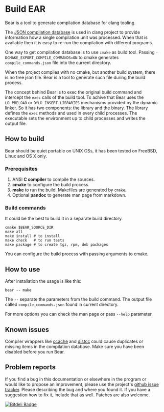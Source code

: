 Build EAR
=========

Bear is a tool to generate compilation database for clang tooling.

The [JSON compilation database][JSONCDB] is used in clang project to provide
information how a single compilation unit was processed. When that
is available then it is easy to re-run the compilation with different
programs.

One way to get compilation database is to use `cmake` as build tool. Passing
`-DCMAKE_EXPORT_COMPILE_COMMANDS=ON` to cmake generates `compile_commands.json`
file into the current directory.

When the project compiles with no cmake, but another build system, there is
no free json file. Bear is a tool to generate such file during the build
process.

The concept behind Bear is to exec the original build command and
intercept the `exec` calls of the build tool. To achive that Bear uses the
`LD_PRELOAD` or `DYLD_INSERT_LIBRARIES` mechanisms provided by the dynamic
linker. So it has two components: the library and the binary. The library
defines the `exec` methods and used in every child processes. The executable
sets the environment up to child processes and writes the output file.

  [JSONCDB]: http://clang.llvm.org/docs/JSONCompilationDatabase.html


How to build
------------

Bear should be quiet portable on UNIX OSs, it has been tested on FreeBSD,
Linux and OS X only.

### Prerequisites

1. ANSI **C compiler** to compile the sources.
2. **cmake** to configure the build process.
3. **make** to run the build. Makefiles are generated by `cmake`.
4. Optional **pandoc** to generate man page from markdown.

### Build commands

It could be the best to build it in a separate build directory.

    cmake $BEAR_SOURCE_DIR
    make all
    make install # to install
    make check   # to run tests
    make package # to create tgz, rpm, deb packages

You can configure the build process with passing arguments to cmake.


How to use
----------

After installation the usage is like this:

    bear -- make

The `--` separate the parameters from the build command. The output file
called `compile_commands.json` found  in current directory.

For more options you can check the man page or pass `--help` parameter.


Known issues
------------

Compiler wrappers like [ccache][CCACHE] and [distcc][DISTCC] could cause
duplicates or missing items in the compilation database. Make sure you have
been disabled before you run Bear.

  [CCACHE]: http://ccache.samba.org/
  [DISTCC]: http://code.google.com/p/distcc/


Problem reports
---------------

If you find a bug in this documentation or elsewhere in the program or would
like to propose an improvement, please use the project's [github issue
tracker][ISSUES]. Please describing the bug and where you found it. If you
have a suggestion how to fix it, include that as well. Patches are also
welcome.

  [ISSUES]: https://github.com/rizsotto/Bear/issues


[![Bitdeli Badge](https://d2weczhvl823v0.cloudfront.net/rizsotto/Bear/trend.png)](https://bitdeli.com/free "Bitdeli Badge")

